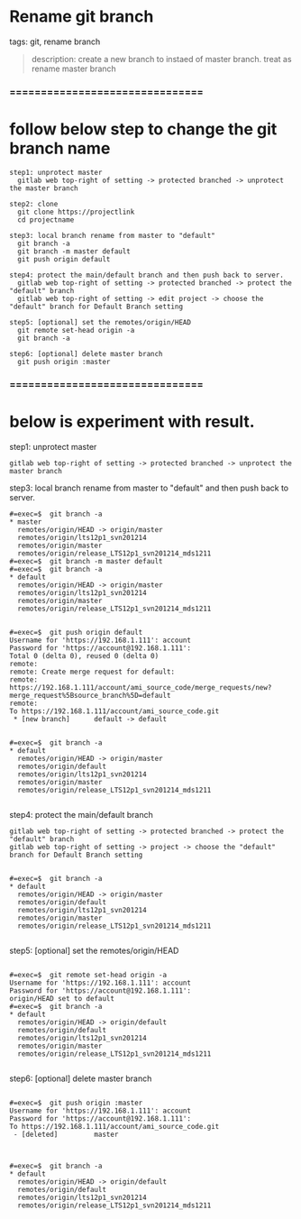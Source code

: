 
# Rename git branch

tags: git, rename branch

> description: 
>  create a new branch to instaed of master branch. 
>  treat as rename master branch

### ===============================
# follow below step to change the git branch name
```
step1: unprotect master
  gitlab web top-right of setting -> protected branched -> unprotect the master branch

step2: clone
  git clone https://projectlink
  cd projectname

step3: local branch rename from master to "default"
  git branch -a
  git branch -m master default
  git push origin default

step4: protect the main/default branch and then push back to server.
  gitlab web top-right of setting -> protected branched -> protect the "default" branch
  gitlab web top-right of setting -> edit project -> choose the "default" branch for Default Branch setting

step5: [optional] set the remotes/origin/HEAD
  git remote set-head origin -a
  git branch -a

step6: [optional] delete master branch
  git push origin :master
```
### ===============================
# below is experiment with result.   

step1: unprotect master    
``` 
gitlab web top-right of setting -> protected branched -> unprotect the master branch
```

step3: local branch rename from master to "default" and then push back to server.

```
#=exec=$  git branch -a
* master
  remotes/origin/HEAD -> origin/master
  remotes/origin/lts12p1_svn201214
  remotes/origin/master
  remotes/origin/release_LTS12p1_svn201214_mds1211
#=exec=$  git branch -m master default
#=exec=$  git branch -a
* default
  remotes/origin/HEAD -> origin/master
  remotes/origin/lts12p1_svn201214
  remotes/origin/master
  remotes/origin/release_LTS12p1_svn201214_mds1211
  
```
```
#=exec=$  git push origin default
Username for 'https://192.168.1.111': account
Password for 'https://account@192.168.1.111':
Total 0 (delta 0), reused 0 (delta 0)
remote:
remote: Create merge request for default:
remote:   https://192.168.1.111/account/ami_source_code/merge_requests/new?merge_request%5Bsource_branch%5D=default
remote:
To https://192.168.1.111/account/ami_source_code.git
 * [new branch]      default -> default
 
```
```
#=exec=$  git branch -a
* default
  remotes/origin/HEAD -> origin/master
  remotes/origin/default
  remotes/origin/lts12p1_svn201214
  remotes/origin/master
  remotes/origin/release_LTS12p1_svn201214_mds1211
  
```

step4: protect the main/default branch   
```
gitlab web top-right of setting -> protected branched -> protect the "default" branch   
gitlab web top-right of setting -> project -> choose the "default" branch for Default Branch setting   

```

```

#=exec=$  git branch -a
* default
  remotes/origin/HEAD -> origin/master
  remotes/origin/default
  remotes/origin/lts12p1_svn201214
  remotes/origin/master
  remotes/origin/release_LTS12p1_svn201214_mds1211
  
```

step5: [optional] set the remotes/origin/HEAD   

```

#=exec=$  git remote set-head origin -a
Username for 'https://192.168.1.111': account
Password for 'https://account@192.168.1.111':
origin/HEAD set to default
#=exec=$  git branch -a
* default
  remotes/origin/HEAD -> origin/default
  remotes/origin/default
  remotes/origin/lts12p1_svn201214
  remotes/origin/master
  remotes/origin/release_LTS12p1_svn201214_mds1211
  
```

step6: [optional] delete master branch

```

#=exec=$  git push origin :master
Username for 'https://192.168.1.111': account
Password for 'https://account@192.168.1.111':
To https://192.168.1.111/account/ami_source_code.git
 - [deleted]         master
 
```
```

#=exec=$  git branch -a
* default
  remotes/origin/HEAD -> origin/default
  remotes/origin/default
  remotes/origin/lts12p1_svn201214
  remotes/origin/release_LTS12p1_svn201214_mds1211
  
```




